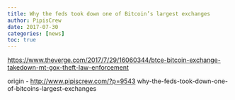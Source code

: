 ```yaml
---
title: Why the feds took down one of Bitcoin’s largest exchanges
author: PipisCrew
date: 2017-07-30
categories: [news]
toc: true
---
```


https://www.theverge.com/2017/7/29/16060344/btce-bitcoin-exchange-takedown-mt-gox-theft-law-enforcement

origin - http://www.pipiscrew.com/?p=9543 why-the-feds-took-down-one-of-bitcoins-largest-exchanges